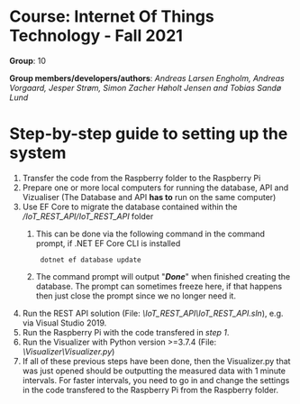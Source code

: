
# Course: Internet Of Things Technology - Fall 2021

**Group**: 10

**Group members/developers/authors**: 
*Andreas Larsen Engholm, Andreas Vorgaard, Jesper Strøm, Simon Zacher Høholt Jensen and Tobias Sandø Lund*

# Step-by-step guide to setting up the system
1. Transfer the code from the Raspberry folder to the Raspberry Pi
2. Prepare one or more local computers for running the database, API and Vizualiser (The Database and API **has to** run on the same computer)
3. Use EF Core to migrate the database contained within the */IoT_REST_API/IoT_REST_API* folder
    1. This can be done via the following command in the command prompt, if .NET EF Core CLI is installed 

            dotnet ef database update

    2. The command prompt will output "***Done***" when finished creating the database. The prompt can sometimes freeze here, if that happens then just close the prompt since we no longer need it.
4. Run the REST API solution (File: *\IoT_REST_API\IoT_REST_API.sln*), e.g. via Visual Studio 2019.
5. Run the Raspberry Pi with the code transfered in *step 1*.
6. Run the Visualizer with Python version >=3.7.4 (File: *\Visualizer\Visualizer.py*)
7. If all of these previous steps have been done, then the Visualizer.py that was just opened should be outputting the measured data with 1 minute intervals. For faster intervals, you need to go in and change the settings in the code transfered to the Raspberry Pi from the Raspberry folder.
